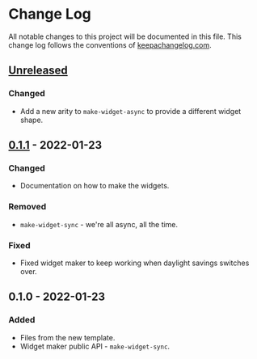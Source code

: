 # Change Log
All notable changes to this project will be documented in this file. This change log follows the conventions of [keepachangelog.com](http://keepachangelog.com/).

## [Unreleased]
### Changed
- Add a new arity to `make-widget-async` to provide a different widget shape.

## [0.1.1] - 2022-01-23
### Changed
- Documentation on how to make the widgets.

### Removed
- `make-widget-sync` - we're all async, all the time.

### Fixed
- Fixed widget maker to keep working when daylight savings switches over.

## 0.1.0 - 2022-01-23
### Added
- Files from the new template.
- Widget maker public API - `make-widget-sync`.

[Unreleased]: https://sourcehost.site/your-name/mdlinks/compare/0.1.1...HEAD
[0.1.1]: https://sourcehost.site/your-name/mdlinks/compare/0.1.0...0.1.1
